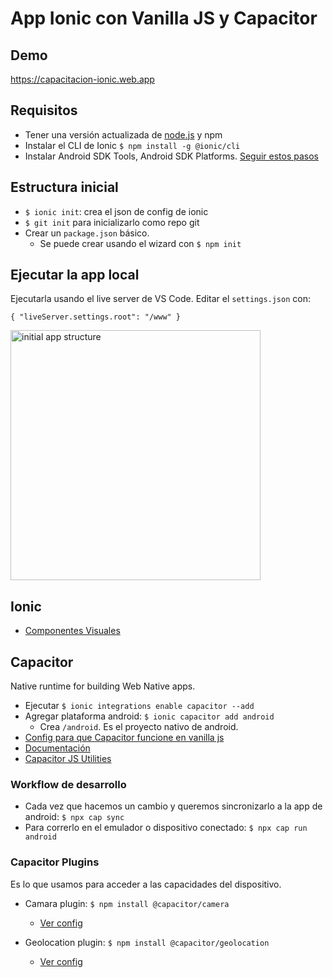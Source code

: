 # App Ionic con Vanilla JS y Capacitor

## Demo
https://capacitacion-ionic.web.app

## Requisitos
- Tener una versión actualizada de [node.js](https://nodejs.org/en/) y npm
- Instalar el CLI de Ionic
`$ npm install -g @ionic/cli`
- Instalar Android SDK Tools, Android SDK Platforms. [Seguir estos pasos](https://capacitorjs.com/docs/getting-started/environment-setup#android-sdk)


## Estructura inicial

- `$ ionic init`: crea el json de config de ionic
- `$ git init` para inicializarlo como repo git
- Crear un `package.json` básico.
    - Se puede crear usando el wizard con `$ npm init`

## Ejecutar la app local
Ejecutarla usando el live server de VS Code. Editar el `settings.json` con:

`{
    "liveServer.settings.root": "/www"
}`

<img src="https://drive.google.com/uc?id=1rgGJBUnotXfHwk2BX6qLeUhBKCrh7VDC" alt="initial app structure" width="400"/>

## Ionic
- [Componentes Visuales](https://ionicframework.com/docs/components)

## Capacitor
Native runtime for building Web Native apps.

- Ejecutar `$ ionic integrations enable capacitor --add`
- Agregar plataforma android: `$ ionic capacitor add android`
    - Crea `/android`. Es el proyecto nativo de android.
- [Config para que Capacitor funcione en vanilla js](https://capacitorjs.com/docs/web#using-capacitor-as-a-script-include)
- [Documentación](https://capacitorjs.com/docs/getting-started)
- [Capacitor JS Utilities](https://capacitorjs.com/docs/basics/utilities)

### Workflow de desarrollo
- Cada vez que hacemos un cambio y queremos sincronizarlo a la app de android: `$ npx cap sync`
- Para correrlo en el emulador o dispositivo conectado: `$ npx cap run android`

### Capacitor Plugins 
Es lo que usamos para acceder a las capacidades del dispositivo.


- Camara plugin: `$ npm install @capacitor/camera `
    - [Ver config](https://capacitorjs.com/docs/apis/camera)

- Geolocation plugin: `$ npm install @capacitor/geolocation`
    - [Ver config](https://capacitorjs.com/docs/apis/geolocation) 

